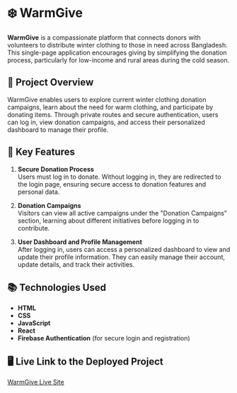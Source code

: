 # ❄️ WarmGive

**WarmGive** is a compassionate platform that connects donors with volunteers to distribute winter clothing to those in need across Bangladesh. This single-page application encourages giving by simplifying the donation process, particularly for low-income and rural areas during the cold season.

## 📝 Project Overview

WarmGive enables users to explore current winter clothing donation campaigns, learn about the need for warm clothing, and participate by donating items. Through private routes and secure authentication, users can log in, view donation campaigns, and access their personalized dashboard to manage their profile.

## 🌟 Key Features

1. **Secure Donation Process**  
   Users must log in to donate. Without logging in, they are redirected to the login page, ensuring secure access to donation features and personal data.

2. **Donation Campaigns**  
   Visitors can view all active campaigns under the "Donation Campaigns" section, learning about different initiatives before logging in to contribute.

3. **User Dashboard and Profile Management**  
   After logging in, users can access a personalized dashboard to view and update their profile information. They can easily manage their account, update details, and track their activities.

## 📚 Technologies Used

- **HTML**
- **CSS**
- **JavaScript**
- **React**
- **Firebase Authentication** (for secure login and registration)

## 🖥️ Live Link to the Deployed Project

[WarmGive Live Site](https://assignment-9-project-240b2.web.app/campaign)